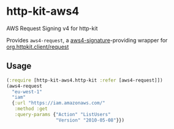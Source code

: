 # http-kit-aws4

AWS Request Signing v4 for http-kit

Provides `aws4-request`,
a [aws4-signature](https://docs.aws.amazon.com/general/latest/gr/signature-version-4.html)-providing wrapper
for [org.httpkit.client/request](http://www.http-kit.org/client.html#options)

## Usage
```clojure
(:require [http-kit-aws4.http-kit :refer [aws4-request]])
(aws4-request
  "eu-west-1"
  "iam"
  {:url "https://iam.amazonaws.com/"
   :method :get
   :query-params {"Action" "ListUsers"
                  "Version" "2010-05-08"}})
```
